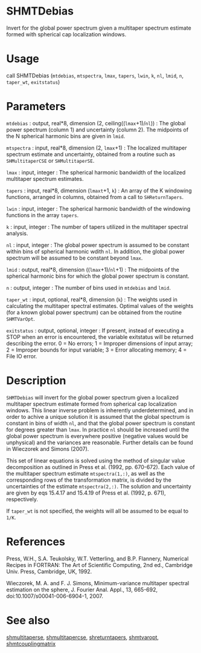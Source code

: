 # SHMTDebias

Invert for the global power spectrum given a multitaper spectrum estimate formed with spherical cap localization windows.

# Usage

call SHMTDebias (`mtdebias`, `mtspectra`, `lmax`, `tapers`, `lwin`, `k`, `nl`, `lmid`, `n`, `taper_wt`, `exitstatus`)

# Parameters

`mtdebias` : output, real\*8, dimension (2, ceiling((`lmax`+1)/`nl`))
:   The global power spectrum (column 1) and uncertainty (column 2). The midpoints of the N spherical harmonic bins are given in `lmid`.

`mtspectra` : input, real\*8, dimension (2, `lmax`+1)
:   The localized multitaper spectrum estimate and uncertainty, obtained from a routine such as `SHMultitaperCSE` or `SHMultitaperSE`.

`lmax` : input, integer
:   The spherical harmonic bandwidth of the localized multitaper spectrum estimates.

`tapers` : input, real\*8, dimension (`lmaxt`+1, `k`)
:   An array of the K windowing functions, arranged in columns, obtained from a call to `SHReturnTapers`.

`lwin` : input, integer
:   The spherical harmonic bandwidth of the windowing functions in the array `tapers`.

`k` : input, integer
:   The number of tapers utilized in the multitaper spectral analysis.

`nl` : input, integer
:   The global power spectrum is assumed to be constant within bins of spherical harmonic wdith `nl`. In addition, the global power spectrum will be assumed to be constant beyond `lmax`.

`lmid` : output, real\*8, dimension ((`lmax`+1)/`nl`+1)
:   The midpoints of the spherical harmonic bins for which the global power spectrum is constant.

`n` : output, integer
:   The number of bins used in `mtdebias` and `lmid`.

`taper_wt` : input, optional, real\*8, dimension (`k`)
:   The weights used in calculating the multitaper spectral estimates. Optimal values of the weights (for a known global power spectrum) can be obtained from the routine `SHMTVarOpt`.

`exitstatus` : output, optional, integer
:   If present, instead of executing a STOP when an error is encountered, the variable exitstatus will be returned describing the error. 0 = No errors; 1 = Improper dimensions of input array; 2 = Improper bounds for input variable; 3 = Error allocating memory; 4 = File IO error.

# Description

`SHMTDebias` will invert for the global power spectrum given a localized multitaper spectrum estimate formed from spherical cap localization windows. This linear inverse problem is inherently underdetermined, and in order to achive a unique solution it is assumed that the global spectrum is constant in bins of width `nl`, and that the global power spectrum is constant for degrees greater than `lmax`. In practice `nl` should be increased until the global power spectrum is everywhere positive (negative values would be unphysical) and the variances are reasonable. Further details can be found in Wieczorek and Simons (2007).

This set of linear equations is solved using the method of singular value decomposition as outlined in Press et al. (1992, pp. 670-672). Each value of the multitaper spectrum estimate `mtspectra(1,:)`, as well as the corresponding rows of the transformation matrix, is divided by the uncertainties of the estimate `mtspectra(2,:)`. The solution and uncertainty are given by eqs 15.4.17 and 15.4.19 of Press et al. (1992, p. 671), respectively.

If `taper_wt` is not specified, the weights will all be assumed to be equal to `1/K`.

# References

Press, W.H., S.A. Teukolsky, W.T. Vetterling, and B.P. Flannery, Numerical Recipes in FORTRAN: The Art of Scientific Computing, 2nd ed., Cambridge Univ. Press, Cambridge, UK, 1992.

Wieczorek, M. A. and F. J. Simons, Minimum-variance multitaper spectral estimation on the sphere, J. Fourier Anal. Appl., 13, 665-692, doi:10.1007/s00041-006-6904-1, 2007.

# See also

[shmultitaperse](shmultitaperse.html), [shmultitapercse](shmultitapercse.html), [shreturntapers](shreturntapers.html), [shmtvaropt](shmtvaropt.html),  [shmtcouplingmatrix](shmtcouplingmatrix.html)
